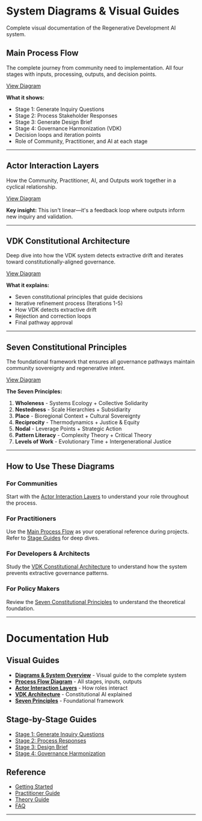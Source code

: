 # System Diagrams & Visual Guides

Complete visual documentation of the Regenerative Development AI system.

## Main Process Flow

The complete journey from community need to implementation. All four stages with inputs, processing, outputs, and decision points.

[View Diagram](visuals/process-flow-diagram.md)

**What it shows:**

- Stage 1: Generate Inquiry Questions
- Stage 2: Process Stakeholder Responses
- Stage 3: Generate Design Brief
- Stage 4: Governance Harmonization (VDK)
- Decision loops and iteration points
- Role of Community, Practitioner, and AI at each stage

---

## Actor Interaction Layers

How the Community, Practitioner, AI, and Outputs work together in a cyclical relationship.

[View Diagram](visuals/actor-interaction-diagram.md)

**Key insight:** This isn't linear—it's a feedback loop where outputs inform new inquiry and validation.

---

## VDK Constitutional Architecture

Deep dive into how the VDK system detects extractive drift and iterates toward constitutionally-aligned governance.

[View Diagram](visuals/vdk-architecture-diagram.md)

**What it explains:**

- Seven constitutional principles that guide decisions
- Iterative refinement process (Iterations 1-5)
- How VDK detects extractive drift
- Rejection and correction loops
- Final pathway approval

---

## Seven Constitutional Principles

The foundational framework that ensures all governance pathways maintain community sovereignty and regenerative intent.

[View Diagram](visuals/seven-principles-diagram.md)

**The Seven Principles:**

1. **Wholeness** - Systems Ecology + Collective Solidarity
2. **Nestedness** - Scale Hierarchies + Subsidiarity
3. **Place** - Bioregional Context + Cultural Sovereignty
4. **Reciprocity** - Thermodynamics + Justice & Equity
5. **Nodal** - Leverage Points + Strategic Action
6. **Pattern Literacy** - Complexity Theory + Critical Theory
7. **Levels of Work** - Evolutionary Time + Intergenerational Justice

---

## How to Use These Diagrams

### For Communities

Start with the [Actor Interaction Layers](visuals/actor-interaction-diagram.md) to understand your role throughout the process.

### For Practitioners

Use the [Main Process Flow](visuals/process-flow-diagram.md) as your operational reference during projects. Refer to [Stage Guides](../stage-1-guide.md) for deep dives.

### For Developers & Architects

Study the [VDK Constitutional Architecture](visuals/vdk-architecture-diagram.md) to understand how the system prevents extractive governance patterns.

### For Policy Makers

Review the [Seven Constitutional Principles](visuals/seven-principles-diagram.md) to understand the theoretical foundation.

---


# Documentation Hub

## Visual Guides

- **[Diagrams &amp; System Overview](DIAGRAMS.md)** - Visual guide to the complete system
- **[Process Flow Diagram](visuals/process-flow-diagram.md)** - All stages, inputs, outputs
- **[Actor Interaction Layers](visuals/actor-interaction-diagram.md)** - How roles interact
- **[VDK Architecture](visuals/vdk-architecture-diagram.md)** - Constitutional AI explained
- **[Seven Principles](visuals/seven-principles-diagram.md)** - Foundational framework

## Stage-by-Stage Guides

- [Stage 1: Generate Inquiry Questions](stage-1-guide.md)
- [Stage 2: Process Responses](stage-2-guide.md)
- [Stage 3: Design Brief](stage-3-guide.md)
- [Stage 4: Governance Harmonization](stage-4-vdk-guide.md)

## Reference

- [Getting Started](getting-started.md)
- [Practitioner Guide](practitioner-guide.md)
- [Theory Guide](theory-guide.md)
- [FAQ](faq.md)

---
